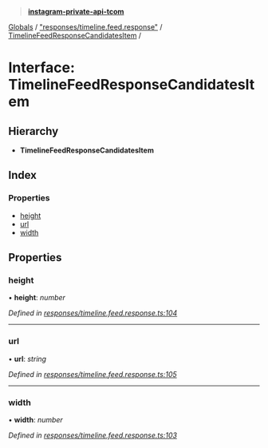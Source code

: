 > **[instagram-private-api-tcom](../README.md)**

[Globals](../README.md) / ["responses/timeline.feed.response"](../modules/_responses_timeline_feed_response_.md) / [TimelineFeedResponseCandidatesItem](_responses_timeline_feed_response_.timelinefeedresponsecandidatesitem.md) /

# Interface: TimelineFeedResponseCandidatesItem

## Hierarchy

* **TimelineFeedResponseCandidatesItem**

## Index

### Properties

* [height](_responses_timeline_feed_response_.timelinefeedresponsecandidatesitem.md#height)
* [url](_responses_timeline_feed_response_.timelinefeedresponsecandidatesitem.md#url)
* [width](_responses_timeline_feed_response_.timelinefeedresponsecandidatesitem.md#width)

## Properties

###  height

• **height**: *number*

*Defined in [responses/timeline.feed.response.ts:104](https://github.com/cuonglnhust/instagram-private-api-tcom/blob/3e16058/src/responses/timeline.feed.response.ts#L104)*

___

###  url

• **url**: *string*

*Defined in [responses/timeline.feed.response.ts:105](https://github.com/cuonglnhust/instagram-private-api-tcom/blob/3e16058/src/responses/timeline.feed.response.ts#L105)*

___

###  width

• **width**: *number*

*Defined in [responses/timeline.feed.response.ts:103](https://github.com/cuonglnhust/instagram-private-api-tcom/blob/3e16058/src/responses/timeline.feed.response.ts#L103)*